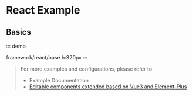 # React Example

## Basics

::: demo

framework/react/base
h:320px
:::

> For more examples and configurations, please refer to
> - Example Documentation
> - [Editable components extended based on Vue3 and Element-Plus](/en/framework/vue3.html#editable-components-based-on-vue-3-and-element-plus)